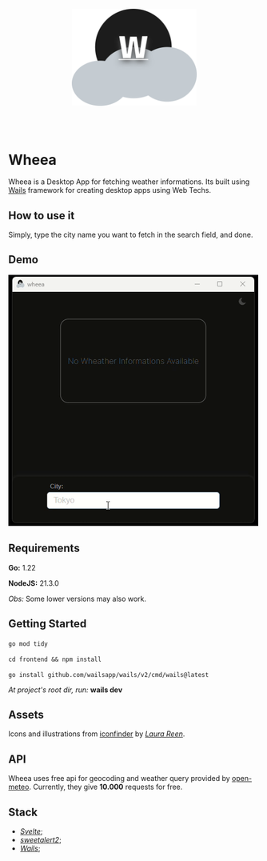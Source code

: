 <p align="center">
    <img src="build/appicon.png" width=250/>
</p>
<br>
<br>

# Wheea

Wheea is a Desktop App for fetching weather informations. Its built using [Wails](https://wails.io/) framework for creating desktop apps using Web Techs.

## How to use it

Simply, type the city name you want to fetch in the search field, and done.

## Demo

![wheea gif demo](wheea-demo.gif)

## Requirements
**Go:** 1.22

**NodeJS:** 21.3.0

*Obs:* Some lower versions may also work.

## Getting Started
`go mod tidy`

`cd frontend && npm install`

`go install github.com/wailsapp/wails/v2/cmd/wails@latest`

*At project's root dir, run:* **wails dev**

## Assets
Icons and illustrations from [iconfinder](https://www.iconfinder.com/) by *[Laura Reen](https://www.iconfinder.com/search?designer=laurareen)*.

## API
 Wheea uses free api for geocoding and weather query provided by [open-meteo](https://open-meteo.com/). Currently, they give **10.000** requests for free.

## Stack
 - *[Svelte](https://svelte.dev/)*;
 - *[sweetalert2](https://sweetalert2.github.io/)*;
 - *[Wails](https://wails.io/)*;
